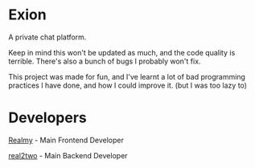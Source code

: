 # Exion

A private chat platform. 

Keep in mind this won't be updated as much, and the code quality is terrible. There's also a bunch of bugs I probably won't fix.

This project was made for fun, and I've learnt a lot of bad programming practices I have done, and how I could improve it. (but I was too lazy to)

# Developers

[Realmy](https://github.com/ItsRealmy) - Main Frontend Developer

[real2two](https://github.com/real2two) - Main Backend Developer
